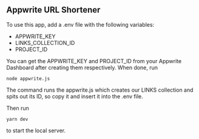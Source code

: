 ## Appwrite URL Shortener

To use this app, add a .env file with the following variables:

- APPWRITE_KEY
- LINKS_COLLECTION_ID
- PROJECT_ID

You can get the APPWRITE_KEY and PROJECT_ID from your Appwrite Dashboard after creating them respectively.
When done, run

```
node appwrite.js
```

The command runs the appwrite.js which creates our LINKS collection and spits out its ID, so copy it and insert it into the .env file.

Then run

```
yarn dev
```

to start the local server.
